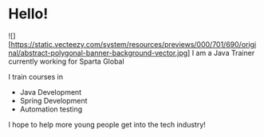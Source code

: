 # Hello!
![][https://static.vecteezy.com/system/resources/previews/000/701/690/original/abstract-polygonal-banner-background-vector.jpg]
I am a Java Trainer currently working for Sparta Global

I train courses in
- Java Development
- Spring Development
- Automation testing

I hope to help more young people get into the tech industry!

